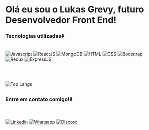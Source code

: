 # Olá eu sou o Lukas Grevy, futuro Desenvolvedor Front End!

### Tecnologias utilizadas⬇️
<br/>

<div style="display: inline-block; margin-right: 10px">
        <img alt="Javascript" src="https://img.shields.io/badge/JavaScript-F7DF1E?style=for-the-badge&logo=javascript&logoColor=black"/>
        <img alt="ReactJS" src="https://img.shields.io/badge/React-20232A?style=for-the-badge&logo=react&logoColor=61DAFB"/>
        <img alt="MongoDB" src="https://img.shields.io/badge/MongoDB-4EA94B?style=for-the-badge&logo=mongodb&logoColor=white"/>
        <img alt="HTML" src="https://img.shields.io/badge/HTML5-E34F26?style=for-the-badge&logo=html5&logoColor=white"/>
        <img alt="CSS" src="https://img.shields.io/badge/CSS3-1572B6?style=for-the-badge&logo=css3&logoColor=white"/>
        <img alt="Bootstrap" src="https://img.shields.io/badge/Bootstrap-563D7C?style=for-the-badge&logo=bootstrap&logoColor=white"/>
        <img alt="Redux" src="https://img.shields.io/badge/Redux-593D88?style=for-the-badge&logo=redux&logoColor=white"/>
        <img alt="ExpressJS" src="https://img.shields.io/badge/Express.js-404D59?style=for-the-badge"/>
</div>
        
##

<br/>

![Top Langs](https://github-readme-stats.vercel.app/api/top-langs/?username=Lukas1302&layout=compact)

##

### Entre em contato comigo!⬇️
<br/>

[![Linkedin](https://img.shields.io/badge/LinkedIn-0077B5?style=for-the-badge&logo=linkedin&logoColor=white)](https://www.linkedin.com/in/lukas-grevy-a662052a7/)
[![Whatsapp](https://img.shields.io/badge/WhatsApp-25D366?style=for-the-badge&logo=whatsapp&logoColor=white)](https://api.whatsapp.com/send/?phone=17992779924&text&type=phone_number&app_absent=0)
[![Discord](https://img.shields.io/badge/Discord-7289DA?style=for-the-badge&logo=discord&logoColor=white)](https://discord.gg/ZZNYxxCd)

##
